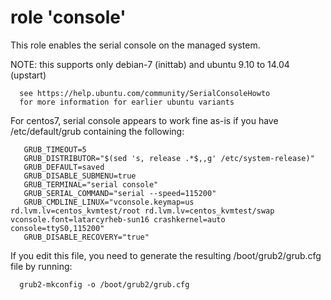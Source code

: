 # role 'console'

This role enables the serial console on the managed system.

NOTE: this supports only debian-7 (inittab)
      and ubuntu 9.10 to 14.04 (upstart)

      see https://help.ubuntu.com/community/SerialConsoleHowto
      for more information for earlier ubuntu variants


For centos7, serial console appears to work fine as-is if
you have /etc/default/grub containing the following:


       GRUB_TIMEOUT=5
       GRUB_DISTRIBUTOR="$(sed 's, release .*$,,g' /etc/system-release)"
       GRUB_DEFAULT=saved
       GRUB_DISABLE_SUBMENU=true
       GRUB_TERMINAL="serial console"
       GRUB_SERIAL_COMMAND="serial --speed=115200"
       GRUB_CMDLINE_LINUX="vconsole.keymap=us rd.lvm.lv=centos_kvmtest/root rd.lvm.lv=centos_kvmtest/swap vconsole.font=latarcyrheb-sun16 crashkernel=auto  console=ttyS0,115200"
       GRUB_DISABLE_RECOVERY="true"


If you edit this file, you need to generate the resulting /boot/grub2/grub.cfg
file by running:


      grub2-mkconfig -o /boot/grub2/grub.cfg



